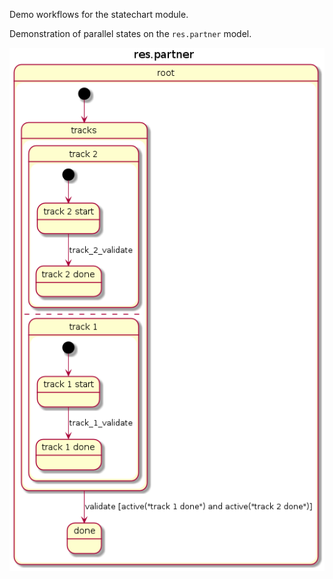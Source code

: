 Demo workflows for the statechart module.

Demonstration of parallel states on the ``res.partner`` model.

![Parallel states](../models/res_partner_statechart.png)
